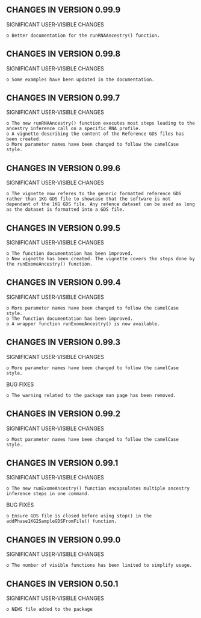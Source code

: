 CHANGES IN VERSION 0.99.9
------------------------

SIGNIFICANT USER-VISIBLE CHANGES

    o Better documentation for the runRNAAncestry() function.


CHANGES IN VERSION 0.99.8
------------------------

SIGNIFICANT USER-VISIBLE CHANGES

    o Some examples have been updated in the documentation.


CHANGES IN VERSION 0.99.7
------------------------

SIGNIFICANT USER-VISIBLE CHANGES

    o The new runRNAAncestry() function executes most steps leading to the ancestry inference call on a specific RNA profile.
    o A vignette describing the content of the Reference GDS files has been created.
    o More parameter names have been changed to follow the camelCase style.
    

CHANGES IN VERSION 0.99.6
------------------------

SIGNIFICANT USER-VISIBLE CHANGES

    o The vignette now referes to the generic formatted reference GDS rather than 1KG GDS file to showcase that the software is not dependant of the 1KG GDS file. Any refence dataset can be used as long as the dataset is formatted into a GDS file.
    

CHANGES IN VERSION 0.99.5
------------------------

SIGNIFICANT USER-VISIBLE CHANGES

    o The function documentation has been improved.
    o New vignette has been created. The vignette covers the steps done by the runExomeAncestry() function.
    

CHANGES IN VERSION 0.99.4
------------------------

SIGNIFICANT USER-VISIBLE CHANGES

    o More parameter names have been changed to follow the camelCase style.
    o The function documentation has been improved.
    o A wrapper function runExomeAncestry() is now available.
    

CHANGES IN VERSION 0.99.3
------------------------

SIGNIFICANT USER-VISIBLE CHANGES

    o More parameter names have been changed to follow the camelCase style.
    
BUG FIXES

    o The warning related to the package man page has been removed. 
    

CHANGES IN VERSION 0.99.2
------------------------

SIGNIFICANT USER-VISIBLE CHANGES

    o Most parameter names have been changed to follow the camelCase style.
    

CHANGES IN VERSION 0.99.1
------------------------

SIGNIFICANT USER-VISIBLE CHANGES

    o The new runExomeAncestry() function encapsulates multiple ancestry inference steps in one command.
    
BUG FIXES

    o Ensure GDS file is closed before using stop() in the addPhase1KG2SampleGDSFromFile() function. 

CHANGES IN VERSION 0.99.0
------------------------

SIGNIFICANT USER-VISIBLE CHANGES

    o The number of visible functions has been limited to simplify usage.

CHANGES IN VERSION 0.50.1
------------------------

SIGNIFICANT USER-VISIBLE CHANGES

    o NEWS file added to the package
